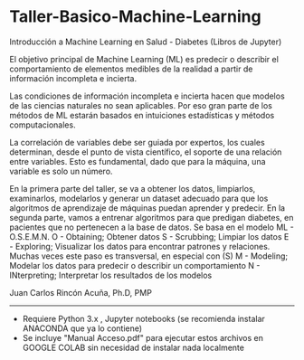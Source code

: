 # Taller-Basico-Machine-Learning

Introducción a Machine Learning en Salud - Diabetes  (Libros de Jupyter)

El objetivo principal de Machine Learning (ML) es predecir o describir el comportamiento de elementos medibles de la realidad a partir de información incompleta e incierta. 

Las condiciones de información incompleta e incierta hacen que modelos de las ciencias naturales no sean aplicables. Por eso gran parte de los métodos de ML estarán basados en intuiciones estadísticas y métodos computacionales. 

La correlación de variables debe ser guiada por expertos, los cuales determinan, desde el punto de vista científico, el soporte de una relación entre variables. Esto es fundamental, dado que para la máquina, una variable es solo un número. 

En la primera parte del taller, se va a obtener los datos, limpiarlos, examinarlos, modelarlos y generar un dataset adecuado para que los algoritmos de aprendizaje de máquinas puedan aprender y predecir. En la segunda parte, vamos a entrenar algoritmos para que predigan diabetes, en pacientes que no pertenecen a la base de datos. Se basa en el modelo ML - O.S.E.M.N. O - Obtaining; Obtener datos S - Scrubbing; Limpiar los datos E - Exploring; Visualizar los datos para encontrar patrones y relaciones. Muchas veces este paso es transversal, en especial con (S) M - Modeling; Modelar los datos para predecir o describir un comportamiento N - INterpreting; Interpretar los resultados de los modelos

Juan Carlos Rincón Acuña, Ph.D, PMP



****

- Requiere Python 3.x , Jupyter notebooks (se recomienda instalar ANACONDA que ya lo contiene)
- Se incluye "Manual Acceso.pdf" para ejecutar estos archivos en GOOGLE COLAB sin necesidad de instalar nada localmente
